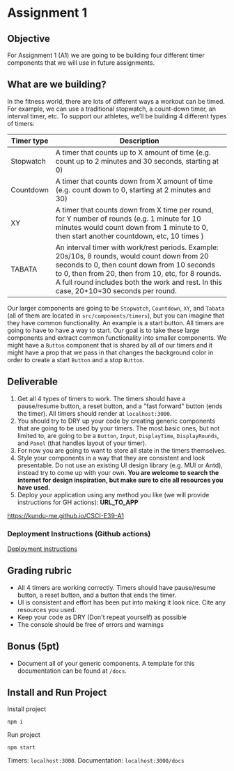 # Assignment 1

## Objective

For Assignment 1 (A1) we are going to be building four different timer components that we will use in future assignments.

## What are we building?

In the fitness world, there are lots of different ways a workout can be timed. For example, we can use a traditional stopwatch, a count-down timer, an interval timer, etc. To support our athletes, we’ll be building 4 different types of timers:

| Timer type | Description                                                                                                                                                                                                                                                                               |
| ---------- | ----------------------------------------------------------------------------------------------------------------------------------------------------------------------------------------------------------------------------------------------------------------------------------------- |
| Stopwatch  | A timer that counts up to X amount of time (e.g. count up to 2 minutes and 30 seconds, starting at 0)                                                                                                                                                                                     |
| Countdown  | A timer that counts down from X amount of time (e.g. count down to 0, starting at 2 minutes and 30)                                                                                                                                                                                       |
| XY         | A timer that counts down from X time per round, for Y number of rounds (e.g. 1 minute for 10 minutes would count down from 1 minute to 0, then start another countdown, etc, 10 times )                                                                                                   |
| TABATA     | An interval timer with work/rest periods. Example: 20s/10s, 8 rounds, would count down from 20 seconds to 0, then count down from 10 seconds to 0, then from 20, then from 10, etc, for 8 rounds. A full round includes both the work and rest. In this case, 20+10=30 seconds per round. |

Our larger components are going to be `Stopwatch`, `Countdown`, `XY`, and `Tabata` (all of them are located in `src/components/timers`), but you can imagine that they have common functionality. An example is a start button. All timers are going to have to have a way to start. Our goal is to take these large components and extract common functionality into smaller components. We might have a `Button` component that is shared by all of our timers and it might have a prop that we pass in that changes the background color in order to create a start `Button` and a stop `Button`.

## Deliverable

1. Get all 4 types of timers to work. The timers should have a pause/resume button, a reset button, and a "fast forward" button (ends the timer). All timers should render at `localhost:3000`.
2. You should try to DRY up your code by creating generic components that are going to be used by your timers. The most basic ones, but not limited to, are going to be a `Button`, `Input`, `DisplayTime`, `DisplayRounds`, and `Panel` (that handles layout of your timer).
3. For now you are going to want to store all state in the timers themselves.
4. Style your components in a way that they are consistent and look presentable. Do not use an existing UI design library (e.g. MUI or Antd), instead try to come up with your own. **You are welcome to search the internet for design inspiration, but make sure to cite all resources you have used.**
5. Deploy your application using any method you like (we will provide instructions for GH actions): **URL_TO_APP**

https://kundu-me.github.io/CSCI-E39-A1

### Deployment Instructions (Github actions)

[Deployment instructions](https://github.com/prof-tejera/react-deployment-code#github-actions)

## Grading rubric

- All 4 timers are working correctly. Timers should have pause/resume button, a reset button, and a button that ends the timer.
- UI is consistent and effort has been put into making it look nice. Cite any resources you used.
- Keep your code as DRY (Don't repeat yourself) as possible
- The console should be free of errors and warnings

## Bonus (5pt)

- Document all of your generic components. A template for this documentation can be found at `/docs`.

## Install and Run Project

Install project

```
npm i
```

Run project

```
npm start
```

Timers: `localhost:3000`. Documentation: `localhost:3000/docs`
